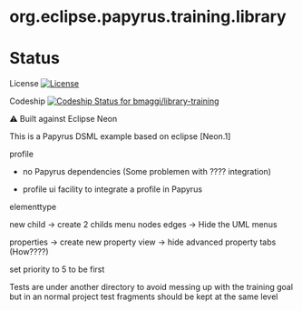 org.eclipse.papyrus.training.library
=======================================

# Status

License [![License](https://img.shields.io/badge/license-EPL-blue.svg)](https://www.eclipse.org/legal/epl-v10.html)

Codeship [ ![Codeship Status for bmaggi/library-training](https://codeship.com/projects/93c25b50-55af-0134-4ca0-1e6b697efd61/status?branch=master)](https://codeship.com/projects/172132)

:warning: Built against Eclipse Neon

This is a Papyrus DSML example based on eclipse [Neon.1]


profile
 - no Papyrus dependencies (Some problemen with ???? integration)

 - profile ui facility to integrate a profile in Papyrus
 
elementtype


new child
 -> create 2 childs menu nodes edges
 -> Hide the UML menus

properties
 -> create new property view
 -> hide advanced property tabs  (How????)
 
set priority to 5 to be first 
 

 
 
Tests are under another directory to avoid messing up with the training goal
but in an normal project test fragments should be kept at the same level 
 
